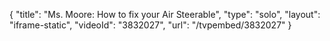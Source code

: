 {
    "title": "Ms. Moore: How to fix your Air Steerable",
    "type": "solo",
    "layout": "iframe-static",
    "videoId": "3832027",
    "url": "\/tvpembed\/3832027"
}